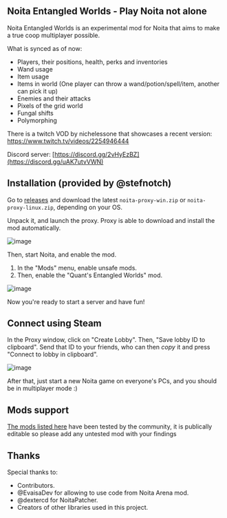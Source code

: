 ## Noita Entangled Worlds - Play Noita not alone

Noita Entangled Worlds is an experimental mod for Noita that aims to make a true coop multiplayer possible.

What is synced as of now:
 - Players, their positions, health, perks and inventories
 - Wand usage
 - Item usage
 - Items in world (One player can throw a wand/potion/spell/item, another can pick it up)
 - Enemies and their attacks
 - Pixels of the grid world
 - Fungal shifts
 - Polymorphing

There is a twitch VOD by nichelessone that showcases a recent version: https://www.twitch.tv/videos/2254946444

Discord server: [https://discord.gg/2vHyEzBZ](https://discord.gg/uAK7utvVWN)

## Installation (provided by @stefnotch)

Go to [releases](https://github.com/IntQuant/noita_entangled_worlds/releases) and download the latest `noita-proxy-win.zip` or `noita-proxy-linux.zip`, depending on your OS.

Unpack it, and launch the proxy. Proxy is able to download and install the mod automatically.

![image](https://github.com/user-attachments/assets/817cd204-1815-4834-803b-58761b21dc51)

Then, start Noita, and enable the mod.
1. In the "Mods" menu, enable unsafe mods.
2. Then, enable the "Quant's Entangled Worlds" mod.

![image](https://github.com/IntQuant/noita_entangled_worlds/assets/10220080/3a45f0ad-2ef1-4896-805c-1c1266e039c4)

Now you're ready to start a server and have fun!

## Connect using Steam

In the Proxy window, click on "Create Lobby". Then, "Save lobby ID to clipboard". Send that ID to your friends, who can then *copy* it and press "Connect to lobby in clipboard".

![image](https://github.com/user-attachments/assets/45cf2be6-090c-4d83-aa6b-516d94748cc5)

After that, just start a new Noita game on everyone's PCs, and you should be in multiplayer mode :)

## Mods support

[The mods listed here](https://docs.google.com/spreadsheets/d/1nMdqzrLCav_diXbNPB9RgxPcCQzDPgXdEv-klKWJyS0) have been tested by the community, it is publically editable so please add any untested mod with your findings

## Thanks

Special thanks to:
 - Contributors.
 - @EvaisaDev for allowing to use code from Noita Arena mod.
 - @dextercd for NoitaPatcher.
 - Creators of other libraries used in this project.
